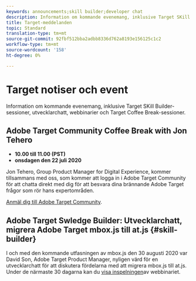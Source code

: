 ```yaml
---
keywords: announcements;skill builder;developer chat
description: Information om kommande evenemang, inklusive Target SKill Builder-sessioner, utvecklarchatt, webbinarier och Target Coffee Break-sessioner.
title: Target-meddelanden
topic: Standard
translation-type: tm+mt
source-git-commit: 92fbf512bba2adbb8336d762a8193e156125c1c2
workflow-type: tm+mt
source-wordcount: '158'
ht-degree: 0%

---
```



# Target notiser och event

Information om kommande evenemang, inklusive Target SKill Builder-sessioner, utvecklarchatt, webbinarier och Target Coffee Break-sessioner.

## Adobe Target Community Coffee Break with Jon Tehero

* **10.00 till 11.00 (PST)**
* **onsdagen den 22 juli 2020**

Jon Tehero, Group Product Manager for Digital Experience, kommer tillsammans med oss, som kommer att logga in i Adobe Target Community för att chatta direkt med dig för att besvara dina brännande Adobe Target frågor som rör hans expertområden.

[Anmäl dig till Adobe Target Community](https://adobe-target-community-coffee-breaks.experienceleague.adobeevents.com/).

## Adobe Target Swledge Builder: Utvecklarchatt, migrera Adobe Target mbox.js till at.js {#skill-builder}

I och med den kommande utfasningen av mbox.js den 30 augusti 2020 var David Son, Adobe Target Product Manager, nyligen värd för en utvecklarchatt för att diskutera fördelarna med att migrera mbox.js till at.js. Under de närmaste 30 dagarna kan du [visa inspelningen](https://seminars.adobeconnect.com/ptdo6mfo6qn6/?proto=true)av webbinariet.